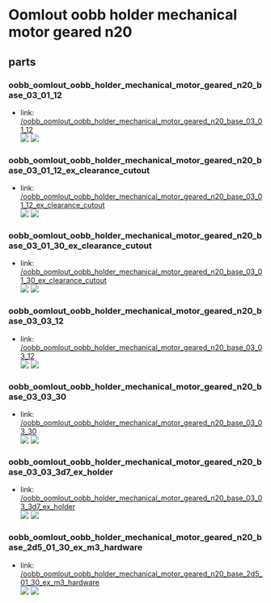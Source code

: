 # Oomlout oobb holder mechanical motor geared n20


## parts

### oobb_oomlout_oobb_holder_mechanical_motor_geared_n20_base_03_01_12
* link: [/oobb_oomlout_oobb_holder_mechanical_motor_geared_n20_base_03_01_12](oobb_oomlout_oobb_holder_mechanical_motor_geared_n20_base_03_01_12)  
![](oobb_oomlout_oobb_holder_mechanical_motor_geared_n20_base_03_01_12/3dpr_300.png)  ![](oobb_oomlout_oobb_holder_mechanical_motor_geared_n20_base_03_01_12/image.jpg)
 

### oobb_oomlout_oobb_holder_mechanical_motor_geared_n20_base_03_01_12_ex_clearance_cutout
* link: [/oobb_oomlout_oobb_holder_mechanical_motor_geared_n20_base_03_01_12_ex_clearance_cutout](oobb_oomlout_oobb_holder_mechanical_motor_geared_n20_base_03_01_12_ex_clearance_cutout)  
![](oobb_oomlout_oobb_holder_mechanical_motor_geared_n20_base_03_01_12_ex_clearance_cutout/3dpr_300.png)  ![](oobb_oomlout_oobb_holder_mechanical_motor_geared_n20_base_03_01_12_ex_clearance_cutout/image.jpg)
 

### oobb_oomlout_oobb_holder_mechanical_motor_geared_n20_base_03_01_30_ex_clearance_cutout
* link: [/oobb_oomlout_oobb_holder_mechanical_motor_geared_n20_base_03_01_30_ex_clearance_cutout](oobb_oomlout_oobb_holder_mechanical_motor_geared_n20_base_03_01_30_ex_clearance_cutout)  
![](oobb_oomlout_oobb_holder_mechanical_motor_geared_n20_base_03_01_30_ex_clearance_cutout/3dpr_300.png)  ![](oobb_oomlout_oobb_holder_mechanical_motor_geared_n20_base_03_01_30_ex_clearance_cutout/image.jpg)
 

### oobb_oomlout_oobb_holder_mechanical_motor_geared_n20_base_03_03_12
* link: [/oobb_oomlout_oobb_holder_mechanical_motor_geared_n20_base_03_03_12](oobb_oomlout_oobb_holder_mechanical_motor_geared_n20_base_03_03_12)  
![](oobb_oomlout_oobb_holder_mechanical_motor_geared_n20_base_03_03_12/3dpr_300.png)  ![](oobb_oomlout_oobb_holder_mechanical_motor_geared_n20_base_03_03_12/image.jpg)
 

### oobb_oomlout_oobb_holder_mechanical_motor_geared_n20_base_03_03_30
* link: [/oobb_oomlout_oobb_holder_mechanical_motor_geared_n20_base_03_03_30](oobb_oomlout_oobb_holder_mechanical_motor_geared_n20_base_03_03_30)  
![](oobb_oomlout_oobb_holder_mechanical_motor_geared_n20_base_03_03_30/3dpr_300.png)  ![](oobb_oomlout_oobb_holder_mechanical_motor_geared_n20_base_03_03_30/image.jpg)
 

### oobb_oomlout_oobb_holder_mechanical_motor_geared_n20_base_03_03_3d7_ex_holder
* link: [/oobb_oomlout_oobb_holder_mechanical_motor_geared_n20_base_03_03_3d7_ex_holder](oobb_oomlout_oobb_holder_mechanical_motor_geared_n20_base_03_03_3d7_ex_holder)  
![](oobb_oomlout_oobb_holder_mechanical_motor_geared_n20_base_03_03_3d7_ex_holder/3dpr_300.png)  ![](oobb_oomlout_oobb_holder_mechanical_motor_geared_n20_base_03_03_3d7_ex_holder/image.jpg)
 

### oobb_oomlout_oobb_holder_mechanical_motor_geared_n20_base_2d5_01_30_ex_m3_hardware
* link: [/oobb_oomlout_oobb_holder_mechanical_motor_geared_n20_base_2d5_01_30_ex_m3_hardware](oobb_oomlout_oobb_holder_mechanical_motor_geared_n20_base_2d5_01_30_ex_m3_hardware)  
![](oobb_oomlout_oobb_holder_mechanical_motor_geared_n20_base_2d5_01_30_ex_m3_hardware/3dpr_300.png)  ![](oobb_oomlout_oobb_holder_mechanical_motor_geared_n20_base_2d5_01_30_ex_m3_hardware/image.jpg)
 
